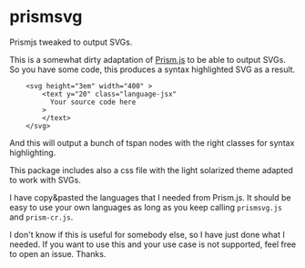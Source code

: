 # prismsvg
Prismjs tweaked to output SVGs.

This is a somewhat dirty adaptation of [Prism.js](http://prismjs.com/) to be able to output SVGs. So you have some code, this produces a syntax highlighted SVG as a result.

```
    <svg height="3em" width="400" >
        <text y="20" class="language-jsx"
          Your source code here
        >
        </text>
    </svg>
```

And this will output a bunch of tspan nodes with the right classes for syntax highlighting.

This package includes also a css file with the light solarized theme adapted to work with SVGs.

I have copy&pasted the languages that I needed from Prism.js. It should be easy to use your own
languages as long as you keep calling `prismsvg.js` and `prism-cr.js`.

I don't know if this is useful for somebody else, so I have just done what I needed. If you want to 
use this and your use case is not supported, feel free to open an issue. Thanks.
